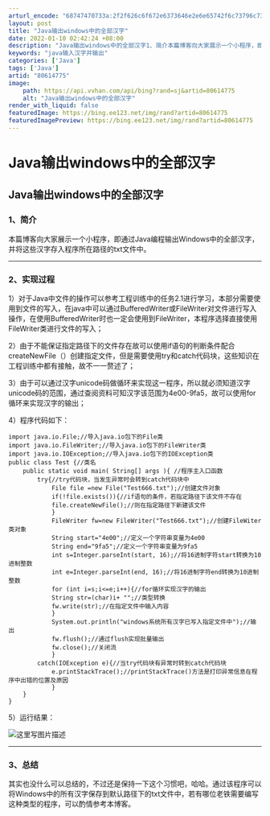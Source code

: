 ```yaml
---
arturl_encode: "68747470733a:2f2f626c6f672e6373646e2e6e65742f6c73796c7379373236:2f61727469636c652f64657461696c732f3830363134373735"
layout: post
title: "Java输出windows中的全部汉字"
date: 2022-01-10 02:42:24 +08:00
description: "Java输出windows中的全部汉字1、简介本篇博客向大家展示一个小程序，即通过Java编程输出W"
keywords: "java输入汉字并输出"
categories: ['Java']
tags: ['Java']
artid: "80614775"
image:
    path: https://api.vvhan.com/api/bing?rand=sj&artid=80614775
    alt: "Java输出windows中的全部汉字"
render_with_liquid: false
featuredImage: https://bing.ee123.net/img/rand?artid=80614775
featuredImagePreview: https://bing.ee123.net/img/rand?artid=80614775
---
```


# Java输出windows中的全部汉字

## Java输出windows中的全部汉字

### 1、简介

本篇博客向大家展示一个小程序，即通过Java编程输出Windows中的全部汉字，并将这些汉字存入程序所在路径的txt文件中。

---

### 2、实现过程

1）对于Java中文件的操作可以参考工程训练中的任务2.1进行学习，本部分需要使用到文件的写入，在java中可以通过BufferedWriter或FileWriter对文件进行写入操作，在使用BufferedWriter时也一定会使用到FileWriter，本程序选择直接使用FileWriter类进行文件的写入；

2）由于不能保证指定路径下的文件存在故可以使用if语句的判断条件配合createNewFile（）创建指定文件，但是需要使用try和catch代码块，这些知识在工程训练中都有接触，故不一一赘述了；

3）由于可以通过汉字unicode码做循环来实现这一程序，所以就必须知道汉字unicode码的范围，通过查阅资料可知汉字该范围为4e00-9fa5，故可以使用for循环来实现汉字的输出；

4）程序代码如下：

```
import java.io.File;//导入java.io包下的File类
import java.io.FileWriter;//导入java.io包下的FileWriter类
import java.io.IOException;//导入java.io包下的IOException类
public class Test {//类名
    public static void main( String[] args ){ //程序主入口函数
        try{//try代码块，当发生异常时会转到catch代码块中
            File file =new File("Test666.txt");//创建文件对象
            if(!file.exists()){//if语句的条件，若指定路径下该文件不存在
            file.createNewFile();//则在指定路径下新建该文件
            }
            FileWriter fw=new FileWriter("Test666.txt");//创建FileWiter类对象
            String start="4e00";//定义一个字符串变量为4e00
            String end="9fa5";//定义一个字符串变量为9fa5
            int s=Integer.parseInt(start, 16);//将16进制字符start转换为10进制整数
            int e=Integer.parseInt(end, 16);//将16进制字符end转换为10进制整数
            for (int i=s;i<=e;i++){//for循环实现汉字的输出
            String str=(char)i+ "";//类型转换
            fw.write(str);//在指定文件中输入内容
            }
            System.out.println("windows系统所有汉字已写入指定文件中");//输出
            fw.flush();//通过flush实现批量输出
            fw.close();//关闭流
            }
        catch(IOException e){//当try代码块有异常时转到catch代码块
            e.printStackTrace();//printStackTrace()方法是打印异常信息在程序中出错的位置及原因
            }
    }
}
```

5）运行结果：
  
![这里写图片描述](https://i-blog.csdnimg.cn/blog_migrate/cbeebc4d33ed6fc366c566936322f534.gif)

---

### 3、总结

其实也没什么可以总结的，不过还是保持一下这个习惯吧，哈哈。通过该程序可以将Windows中的所有汉字保存到默认路径下的txt文件中，若有哪位老铁需要编写这种类型的程序，可以酌情参考本博客。